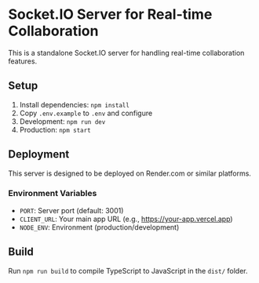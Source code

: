 # Socket.IO Server for Real-time Collaboration

This is a standalone Socket.IO server for handling real-time collaboration features.

## Setup

1. Install dependencies: `npm install`
2. Copy `.env.example` to `.env` and configure
3. Development: `npm run dev`
4. Production: `npm start`

## Deployment

This server is designed to be deployed on Render.com or similar platforms.

### Environment Variables

- `PORT`: Server port (default: 3001)
- `CLIENT_URL`: Your main app URL (e.g., https://your-app.vercel.app)
- `NODE_ENV`: Environment (production/development)

## Build

Run `npm run build` to compile TypeScript to JavaScript in the `dist/` folder.

